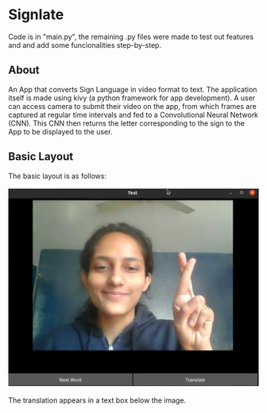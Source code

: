 # Signlate
Code is in "main.py", the remaining .py files were made to test out features and and add some funcionalities step-by-step.

## About

An App that converts Sign Language in video format to text. The application itself is made using kivy (a python framework for app development). A user can access camera to submit their video on the app, from which frames are captured at regular time intervals and fed to a Convolutional Neural Network (CNN). This CNN then returns the letter corresponding to the sign to the App to be displayed to the user.

## Basic Layout

The basic layout is as follows:<br><br>
![Basic App Layout](https://github.com/thesuhas/Signlate/blob/main/images/app.png)
<br><br>
The translation appears in a text box below the image.
